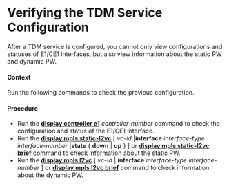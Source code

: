 Verifying the TDM Service Configuration
=======================================

After a TDM service is configured, you cannot only view configurations and statuses of E1/CE1 interfaces, but also view information about the static PW and dynamic PW.

#### Context

Run the following commands to check the previous configuration.


#### Procedure

* Run the [**display controller e1**](cmdqueryname=display+controller+e1) *controller-number* command to check the configuration and status of the E1/CE1 interface.
* Run the [**display mpls static-l2vc**](cmdqueryname=display+mpls+static-l2vc) [ *vc-id* |**interface** *interface-type* *interface-number* |**state** { **down** | **up** } ] or [**display mpls static-l2vc brief**](cmdqueryname=display+mpls+static-l2vc+brief) command to check information about the static PW.
* Run the [**display mpls l2vc**](cmdqueryname=display+mpls+l2vc) [ *vc-id* | **interface** *interface-type* *interface-number* ] or [**display mpls l2vc brief**](cmdqueryname=display+mpls+l2vc+brief) command to check information about the dynamic PW.